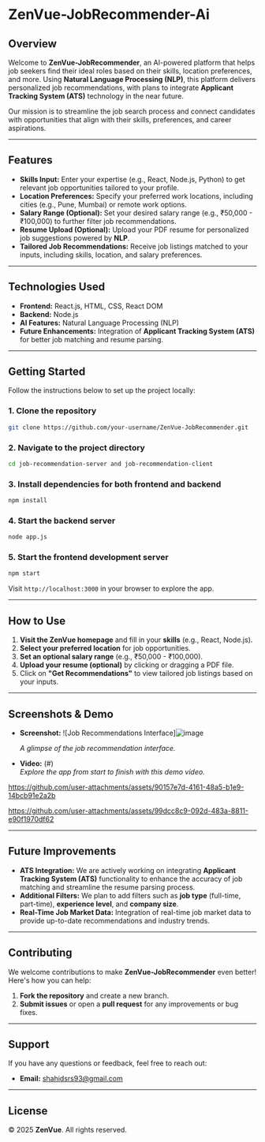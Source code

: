 # ZenVue-JobRecommender-Ai

## Overview
Welcome to **ZenVue-JobRecommender**, an AI-powered platform that helps job seekers find their ideal roles based on their skills, location preferences, and more. Using **Natural Language Processing (NLP)**, this platform delivers personalized job recommendations, with plans to integrate **Applicant Tracking System (ATS)** technology in the near future.

Our mission is to streamline the job search process and connect candidates with opportunities that align with their skills, preferences, and career aspirations.

---

## Features

- **Skills Input:** Enter your expertise (e.g., React, Node.js, Python) to get relevant job opportunities tailored to your profile.
- **Location Preferences:** Specify your preferred work locations, including cities (e.g., Pune, Mumbai) or remote work options.
- **Salary Range (Optional):** Set your desired salary range (e.g., ₹50,000 - ₹100,000) to further filter job recommendations.
- **Resume Upload (Optional):** Upload your PDF resume for personalized job suggestions powered by **NLP**.
- **Tailored Job Recommendations:** Receive job listings matched to your inputs, including skills, location, and salary preferences.

---

## Technologies Used

- **Frontend:** React.js, HTML, CSS, React DOM
- **Backend:** Node.js
- **AI Features:** Natural Language Processing (NLP)
- **Future Enhancements:** Integration of **Applicant Tracking System (ATS)** for better job matching and resume parsing.

---

## Getting Started

Follow the instructions below to set up the project locally:

### 1. Clone the repository
```bash
git clone https://github.com/your-username/ZenVue-JobRecommender.git
```

### 2. Navigate to the project directory
```bash
cd job-recommendation-server and job-recommendation-client
```

### 3. Install dependencies for both frontend and backend
```bash
npm install
```

### 4. Start the backend server
```bash
node app.js
```

### 5. Start the frontend development server
```bash
npm start
```

Visit `http://localhost:3000` in your browser to explore the app.

---

## How to Use

1. **Visit the ZenVue homepage** and fill in your **skills** (e.g., React, Node.js).
2. **Select your preferred location** for job opportunities.
3. **Set an optional salary range** (e.g., ₹50,000 - ₹100,000).
4. **Upload your resume (optional)** by clicking or dragging a PDF file.
5. Click on **"Get Recommendations"** to view tailored job listings based on your inputs.

---

## Screenshots & Demo

- **Screenshot:** ![Job Recommendations Interface]![image](https://github.com/user-attachments/assets/a099d22a-f524-4065-a0d3-302195b170af)
  
  _A glimpse of the job recommendation interface._

- **Video:** (#)  
  _Explore the app from start to finish with this demo video._


https://github.com/user-attachments/assets/90157e7d-4161-48a5-b1e9-14bcb91e2a2b


https://github.com/user-attachments/assets/99dcc8c9-092d-483a-8811-e90f1970df62


---

## Future Improvements

- **ATS Integration:** We are actively working on integrating **Applicant Tracking System (ATS)** functionality to enhance the accuracy of job matching and streamline the resume parsing process.
- **Additional Filters:** We plan to add filters such as **job type** (full-time, part-time), **experience level**, and **company size**.
- **Real-Time Job Market Data:** Integration of real-time job market data to provide up-to-date recommendations and industry trends.

---

## Contributing

We welcome contributions to make **ZenVue-JobRecommender** even better! Here's how you can help:

1. **Fork the repository** and create a new branch.
2. **Submit issues** or open a **pull request** for any improvements or bug fixes.

---

## Support

If you have any questions or feedback, feel free to reach out:

- **Email:** shahidsrs93@gmail.com


---

## License

© 2025 **ZenVue**. All rights reserved.
